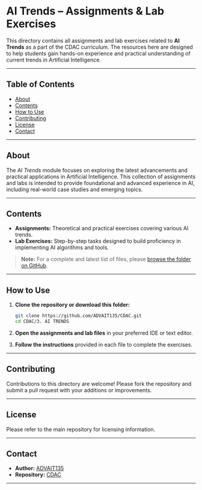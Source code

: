# AI Trends – Assignments & Lab Exercises

This directory contains all assignments and lab exercises related to **AI Trends** as a part of the CDAC curriculum. The resources here are designed to help students gain hands-on experience and practical understanding of current trends in Artificial Intelligence.

---

## Table of Contents

- [About](#about)
- [Contents](#contents)
- [How to Use](#how-to-use)
- [Contributing](#contributing)
- [License](#license)
- [Contact](#contact)

---

## About

The _AI Trends_ module focuses on exploring the latest advancements and practical applications in Artificial Intelligence. This collection of assignments and labs is intended to provide foundational and advanced experience in AI, including real-world case studies and emerging topics.

---

## Contents

- **Assignments:** Theoretical and practical exercises covering various AI trends.
- **Lab Exercises:** Step-by-step tasks designed to build proficiency in implementing AI algorithms and tools.

> **Note:** For a complete and latest list of files, please [browse the folder on GitHub](https://github.com/ADVAIT135/CDAC/tree/1388da76a198ebb640ffc72b46e0a8a6fb7dd0bb/3.%20AI%20TRENDS).

---

## How to Use

1. **Clone the repository or download this folder:**
   ```bash
   git clone https://github.com/ADVAIT135/CDAC.git
   cd CDAC/3. AI TRENDS
   ```

2. **Open the assignments and lab files** in your preferred IDE or text editor.

3. **Follow the instructions** provided in each file to complete the exercises.

---

## Contributing

Contributions to this directory are welcome! Please fork the repository and submit a pull request with your additions or improvements.

---

## License

Please refer to the main repository for licensing information.

---

## Contact

- **Author:** [ADVAIT135](https://github.com/ADVAIT135)
- **Repository:** [CDAC](https://github.com/ADVAIT135/CDAC)

---
